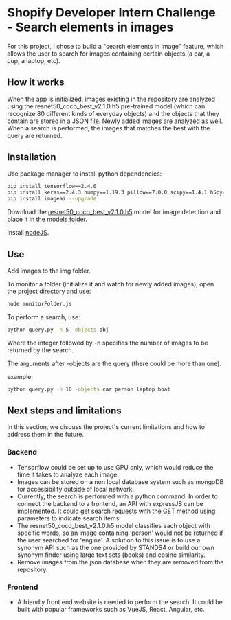 # Shopify Developer Intern Challenge - Search elements in images

For this project, I chose to build a "search elements in image" feature, which allows the user to search for images containing certain objects (a car, a cup, a laptop, etc).

## How it works

When the app is initialized, images existing  in the repository are analyzed using the resnet50_coco_best_v2.1.0.h5 pre-trained model (which can recognize 80 different kinds of everyday objects) and the objects that they contain are stored in a JSON file. Newly added images are analyzed as well.
When a search is performed, the images that matches the best with the query are returned.

## Installation

Use package manager to install python dependencies:

```bash
pip install tensorflow==2.4.0
pip install keras==2.4.3 numpy==1.19.3 pillow==7.0.0 scipy==1.4.1 h5py==2.10.0 matplotlib==3.3.2 opencv-python keras-resnet==0.2.0
pip install imageai --upgrade
```

Download the [resnet50_coco_best_v2.1.0.h5](https://github.com/OlafenwaMoses/ImageAI/releases/download/essentials-v5/resnet50_coco_best_v2.1.0.h5/) model for image detection and place it in the models folder.

Install [nodeJS](https://nodejs.org/en/download/).

## Use

Add images to the img folder.

To monitor a folder (initialize it and watch for newly added images), open the project directory and use:

```bash	
node monitorFolder.js
```

To perform a search, use:

```bash	
python query.py -n 5 -objects obj
```

Where the integer followed by -n specifies the number of images to be returned by the search. 

The arguments after -objects are the query (there could be more than one).

example:

```bash	
python query.py -n 10 -objects car person laptop boat
```



## Next steps and limitations

In this section, we discuss the project's current limitations and how to address them in the future.

### Backend

- Tensorflow could be set up to use GPU only, which would reduce the time it takes to analyze each image.
- Images can be stored on a non local database system such as mongoDB for accessibility outside of local network.
- Currently, the search is performed with a python command. In order to connect the backend to a frontend, an API with expressJS can be implemented. It could get search requests with the GET method using parameters to indicate search items.
- The resnet50_coco_best_v2.1.0.h5 model classifies each object with specific words, so an image containing 'person' would not be returned if the user searched for 'engine'. A solution to this issue is to use a synonym API such as the one provided by STANDS4 or build our own synonym finder using large text sets (books) and cosine similarity.
- Remove images from the json database when they are removed from the repository.

### Frontend

- A friendly front end website is needed to perform the search. It could be built with popular frameworks such as VueJS, React, Angular, etc.



 
